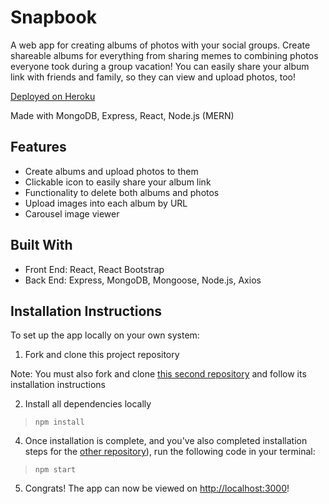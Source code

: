 # Snapbook
 A web app for creating albums of photos with your social groups. Create shareable albums for everything from sharing memes to combining photos everyone took during a group vacation! You can easily share your album link with friends and family, so they can view and upload photos, too! 

 [Deployed on Heroku](https://snapbook-frontend.herokuapp.com/)

 Made with MongoDB, Express, React, Node.js (MERN)


## Features
- Create albums and upload photos to them
- Clickable icon to easily share your album link 
- Functionality to delete both albums and photos
- Upload images into each album by URL
- Carousel image viewer


## Built With
- Front End: React, React Bootstrap
- Back End: Express, MongoDB, Mongoose, Node.js, Axios


## Installation Instructions
To set up the app locally on your own system:

1. Fork and clone this project repository 

Note: You must also fork and clone [this second repository](https://github.com/Mercurian-Dragons/SnapBook-Backend) and follow its installation instructions

2. Install all dependencies locally 

> `npm install`

4. Once installation is complete, and you've also completed installation steps for the [other repository](https://github.com/Mercurian-Dragons/SnapBook-Backend)), run the following code in your terminal:

>  `npm start`

5. Congrats! The app can now be viewed on [http://localhost:3000](http://localhost:3000)!


